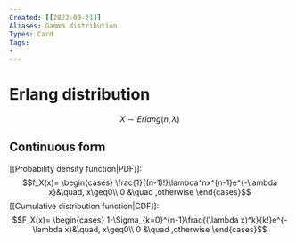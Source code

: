 ```yaml
---
Created: [[2022-09-21]]
Aliases: Gamma distribution
Types: Card
Tags: 
- 
---
```

# Erlang distribution
$$X\sim Erlang (n,\lambda)$$
## Continuous form
[[Probability density function|PDF]]: 
$$f_X(x)=
\begin{cases}
\frac{1}{(n-1)!}\lambda^nx^{n-1}e^{-\lambda x}&\quad, x\geq0\\
0 &\quad ,otherwise
\end{cases}$$
[[Cumulative distribution function|CDF]]: 
$$F_X(x)=
\begin{cases}
1-\Sigma_{k=0}^{n-1}\frac{(\lambda x)^k}{k!}e^{-\lambda x}&\quad, x\geq0\\
0 &\quad ,otherwise
\end{cases}$$
